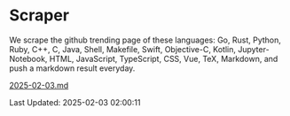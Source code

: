 # Scraper

We scrape the github trending page of these languages: Go, Rust, Python, Ruby, C++, C, Java, Shell, Makefile, Swift, Objective-C, Kotlin, Jupyter-Notebook, HTML, JavaScript, TypeScript, CSS, Vue, TeX, Markdown, and push a markdown result everyday.

[2025-02-03.md](https://github.com/cumthxy/github-trending-backup/blob/master/2025-02-03.md)

Last Updated: 2025-02-03 02:00:11